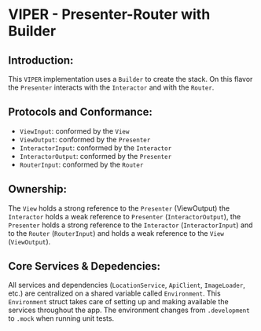 # VIPER - Presenter-Router with Builder

## Introduction: 

This `VIPER` implementation uses a `Builder` to create the stack. On this flavor the `Presenter` interacts with the `Interactor` and with the `Router`.


## Protocols and Conformance:

- `ViewInput`: conformed by the `View`
- `ViewOutput`: conformed by the `Presenter`
- `InteractorInput`: conformed by the `Interactor`
- `InteractorOutput`: conformed by the `Presenter`
- `RouterInput`: conformed by the `Router`

## Ownership:

The `View` holds a strong reference to the `Presenter` (ViewOutput) the `Interactor` holds a weak reference to `Presenter` (`InteractorOutput`), the `Presenter` holds a strong reference to the `Interactor` (`InteractorInput`) and to the `Router` (`RouterInput`) and holds a weak reference to the `View` (`ViewOutput`).

## Core Services & Depedencies:

All services and dependencies (`LocationService`, `ApiClient`, `ImageLoader`, etc.) are centralized on a shared variable called `Environment`. 
This `Environment` struct takes care of setting up and making available the services throughout the app. 
The environment changes from `.development` to `.mock` when running unit tests.
